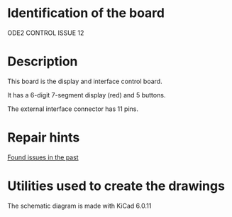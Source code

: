 # Identification of the board

ODE2 CONTROL ISSUE 12

# Description

This board is the display and interface control board.

It has a 6-digit 7-segment display (red) and 5 buttons.

The external interface connector has 11 pins.

# Repair hints

[Found issues in the past](repairs/readme.md)

# Utilities used to create the drawings

The schematic diagram is made with KiCad 6.0.11
